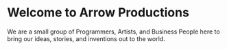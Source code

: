 # Welcome to Arrow Productions

We are a small group of Programmers, Artists, and Business People here to bring our ideas, stories, and inventions out to the world.
